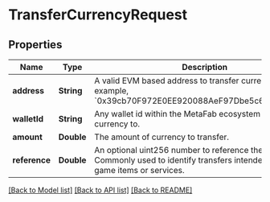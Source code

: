 # TransferCurrencyRequest

## Properties
Name | Type | Description | Notes
------------ | ------------- | ------------- | -------------
**address** | **String** | A valid EVM based address to transfer currency to. For example, &#x60;0x39cb70F972E0EE920088AeF97Dbe5c6251a9c25D&#x60;. | [optional] 
**walletId** | **String** | Any wallet id within the MetaFab ecosystem to transfer currency to. | [optional] 
**amount** | **Double** | The amount of currency to transfer. | 
**reference** | **Double** | An optional uint256 number to reference the transfer. Commonly used to identify transfers intended to pay for game items or services. | [optional] 

[[Back to Model list]](../README.md#documentation-for-models) [[Back to API list]](../README.md#documentation-for-api-endpoints) [[Back to README]](../README.md)


